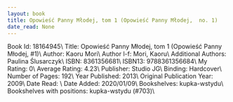 ```yaml
---
layout: book
title: Opowieść Panny Młodej, tom 1 (Opowieść Panny Młodej,  no. 1)
date_read: None
---
```


Book Id: 18164945\ 
Title: Opowieść Panny Młodej, tom 1 (Opowieść Panny Młodej, #1)\ 
Author: Kaoru Mori\ 
Author l-f: Mori, Kaoru\ 
Additional Authors: Paulina Ślusarczyk\ 
ISBN: 8361356681\ 
ISBN13: 9788361356684\ 
My Rating: 0\ 
Average Rating: 4.23\ 
Publisher: Studio JG\ 
Binding: Hardcover\ 
Number of Pages: 192\ 
Year Published: 2013\ 
Original Publication Year: 2009\ 
Date Read: \ 
Date Added: 2020/01/09\ 
Bookshelves: kupka-wstydu\ 
Bookshelves with positions: kupka-wstydu (#703)\ 

